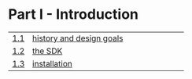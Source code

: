 # Part I - Introduction


<table>
  <tr>
    <td><a href="01_design_goals.md">1.1</a></td>
    <td width="300"><a href="01_design_goals.md">history and design goals</a></td>
  </tr>
  <tr>
    <td><a href="02_the_sdk.md">1.2</a></td>
    <td><a href="02_the_sdk.md">the SDK</a></td>
  </tr>
  <tr>
    <td><a href="03_installation.md">1.3</a></td>
    <td><a href="03_installation.md">installation</a></td>
  </tr>
</table>
